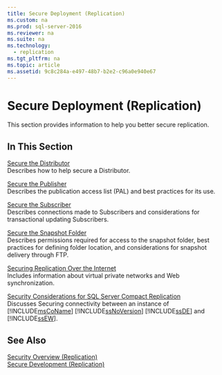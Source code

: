 ```yaml
---
title: Secure Deployment (Replication)
ms.custom: na
ms.prod: sql-server-2016
ms.reviewer: na
ms.suite: na
ms.technology: 
  - replication
ms.tgt_pltfrm: na
ms.topic: article
ms.assetid: 9c8c284a-e497-48b7-b2e2-c96a0e940e67
---
```

# Secure Deployment (Replication)
  This section provides information to help you better secure replication.  
  
## In This Section  
 [Secure the Distributor](../../Topics/TopicNameNotContainA/Secure-the-Distributor.md)  
 Describes how to help secure a Distributor.  
  
 [Secure the Publisher](../../Topics/TopicNameNotContainA/Secure-the-Publisher.md)  
 Describes the publication access list \(PAL\) and best practices for its use.  
  
 [Secure the Subscriber](../../Topics/TopicNameNotContainA/Secure-the-Subscriber.md)  
 Describes connections made to Subscribers and considerations for transactional updating Subscribers.  
  
 [Secure the Snapshot Folder](../../Topics/TopicNameNotContainA/Secure-the-Snapshot-Folder.md)  
 Describes permissions required for access to the snapshot folder, best practices for defining folder location, and considerations for snapshot delivery through FTP.  
  
 [Securing Replication Over the Internet](../../Topics/TopicNameNotContainA/Securing-Replication-Over-the-Internet.md)  
 Includes information about virtual private networks and Web synchronization.  
  
 [Security Considerations for SQL Server Compact Replication](../../Topics/TopicNameNotContainA/Security-Considerations-for-SQL-Server-Compact-Replication.md)  
 Discusses Securing connectivity between an instance of [!INCLUDE[msCoName](../../Token/Other/msCoName_md.md)] [!INCLUDE[ssNoVersion](../../Token/Other/ssNoVersion_md.md)] [!INCLUDE[ssDE](../../Token/Other/ssDE_md.md)] and [!INCLUDE[ssEW](../../Token/Other/ssEW_md.md)].  
  
## See Also  
 [Security Overview &#40;Replication&#41;](../../Topics/TopicNameNotContainA/Security-Overview--Replication-.md)   
 [Secure Development &#40;Replication&#41;](../../Topics/TopicNameNotContainA/Secure-Development--Replication-.md)  
  
  